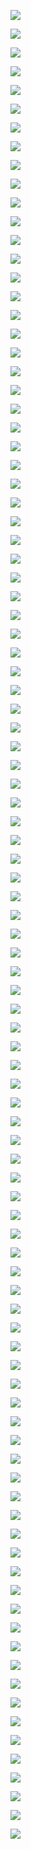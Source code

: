 ![](C:\Users\86151\AppData\Roaming\marktext\images\2023-12-30-11-22-48-image.png)

![](C:\Users\86151\AppData\Roaming\marktext\images\2023-12-30-11-23-25-image.png)

![](C:\Users\86151\AppData\Roaming\marktext\images\2023-12-30-11-24-02-image.png)

![](C:\Users\86151\AppData\Roaming\marktext\images\2023-12-30-11-26-30-image.png)

![](C:\Users\86151\AppData\Roaming\marktext\images\2023-12-30-11-27-08-image.png)

![](C:\Users\86151\AppData\Roaming\marktext\images\2023-12-30-11-28-39-image.png)

![](C:\Users\86151\AppData\Roaming\marktext\images\2023-12-30-11-30-35-image.png)

![](C:\Users\86151\AppData\Roaming\marktext\images\2023-12-30-11-34-18-image.png)

![](C:\Users\86151\AppData\Roaming\marktext\images\2023-12-30-11-34-40-image.png)

![](C:\Users\86151\AppData\Roaming\marktext\images\2023-12-30-11-36-00-image.png)

![](C:\Users\86151\AppData\Roaming\marktext\images\2023-12-30-11-37-51-image.png)

![](C:\Users\86151\AppData\Roaming\marktext\images\2023-12-30-11-38-34-image.png)

![](C:\Users\86151\AppData\Roaming\marktext\images\2023-12-30-11-38-46-image.png)

![](C:\Users\86151\AppData\Roaming\marktext\images\2023-12-30-11-39-36-image.png)

![](C:\Users\86151\AppData\Roaming\marktext\images\2023-12-30-11-40-57-image.png)

![](C:\Users\86151\AppData\Roaming\marktext\images\2023-12-30-11-41-31-image.png)

![](C:\Users\86151\AppData\Roaming\marktext\images\2023-12-30-11-42-34-image.png)

![](C:\Users\86151\AppData\Roaming\marktext\images\2023-12-30-11-42-54-image.png)

![](C:\Users\86151\AppData\Roaming\marktext\images\2023-12-30-11-43-19-image.png)

![](C:\Users\86151\AppData\Roaming\marktext\images\2023-12-30-11-44-18-image.png)

![](C:\Users\86151\AppData\Roaming\marktext\images\2023-12-30-11-45-34-image.png)

![](C:\Users\86151\AppData\Roaming\marktext\images\2023-12-30-11-45-42-image.png)

![](C:\Users\86151\AppData\Roaming\marktext\images\2023-12-30-11-47-39-image.png)

![](C:\Users\86151\AppData\Roaming\marktext\images\2023-12-30-11-47-52-image.png)

![](C:\Users\86151\AppData\Roaming\marktext\images\2023-12-30-11-48-59-image.png)

![](C:\Users\86151\AppData\Roaming\marktext\images\2023-12-30-11-48-46-image.png)

![](C:\Users\86151\AppData\Roaming\marktext\images\2023-12-30-11-49-22-image.png)

![](C:\Users\86151\AppData\Roaming\marktext\images\2023-12-30-11-49-31-image.png)

![](C:\Users\86151\AppData\Roaming\marktext\images\2023-12-30-11-50-25-image.png)

![](C:\Users\86151\AppData\Roaming\marktext\images\2023-12-30-11-52-50-image.png)

![](C:\Users\86151\AppData\Roaming\marktext\images\2023-12-30-11-53-34-image.png)

![](C:\Users\86151\AppData\Roaming\marktext\images\2023-12-30-11-57-03-image.png)

![](C:\Users\86151\AppData\Roaming\marktext\images\2023-12-30-11-57-54-image.png)

![](C:\Users\86151\AppData\Roaming\marktext\images\2023-12-30-11-58-26-image.png)

![](C:\Users\86151\AppData\Roaming\marktext\images\2023-12-30-12-00-17-image.png)

![](C:\Users\86151\AppData\Roaming\marktext\images\2023-12-30-11-59-55-image.png)

![](C:\Users\86151\AppData\Roaming\marktext\images\2023-12-30-12-02-37-image.png)

![](C:\Users\86151\AppData\Roaming\marktext\images\2023-12-30-12-09-10-image.png)

![](C:\Users\86151\AppData\Roaming\marktext\images\2023-12-30-12-09-38-image.png)

![](C:\Users\86151\AppData\Roaming\marktext\images\2023-12-30-12-10-49-image.png)

![](C:\Users\86151\AppData\Roaming\marktext\images\2023-12-30-12-11-54-image.png)

![](C:\Users\86151\AppData\Roaming\marktext\images\2023-12-30-12-12-49-image.png)

![](C:\Users\86151\AppData\Roaming\marktext\images\2023-12-30-12-13-09-image.png)

![](C:\Users\86151\AppData\Roaming\marktext\images\2023-12-30-12-14-55-image.png)

![](C:\Users\86151\AppData\Roaming\marktext\images\2023-12-30-12-15-27-image.png)

![](C:\Users\86151\AppData\Roaming\marktext\images\2023-12-30-12-23-19-image.png)

![](C:\Users\86151\AppData\Roaming\marktext\images\2023-12-30-12-22-04-image.png)

![](C:\Users\86151\AppData\Roaming\marktext\images\2023-12-30-14-28-26-image.png)

![](C:\Users\86151\AppData\Roaming\marktext\images\2023-12-30-14-29-01-image.png)

![](C:\Users\86151\AppData\Roaming\marktext\images\2023-12-30-14-33-15-image.png)

![](C:\Users\86151\AppData\Roaming\marktext\images\2023-12-30-14-33-28-image.png)

![](C:\Users\86151\AppData\Roaming\marktext\images\2023-12-30-14-33-52-image.png)

![](C:\Users\86151\AppData\Roaming\marktext\images\2023-12-30-14-35-00-image.png)

![](C:\Users\86151\AppData\Roaming\marktext\images\2023-12-30-14-35-19-image.png)

![](C:\Users\86151\AppData\Roaming\marktext\images\2023-12-30-14-35-30-image.png)

![](C:\Users\86151\AppData\Roaming\marktext\images\2023-12-30-14-35-43-image.png)

![](C:\Users\86151\AppData\Roaming\marktext\images\2023-12-30-14-35-55-image.png)



![](C:\Users\86151\AppData\Roaming\marktext\images\2023-12-30-14-36-31-image.png)

![](C:\Users\86151\AppData\Roaming\marktext\images\2023-12-30-14-36-52-image.png)

![](C:\Users\86151\AppData\Roaming\marktext\images\2023-12-30-14-37-44-image.png)

![](C:\Users\86151\AppData\Roaming\marktext\images\2023-12-30-14-38-28-image.png)

![](C:\Users\86151\AppData\Roaming\marktext\images\2023-12-30-14-39-03-image.png)

![](C:\Users\86151\AppData\Roaming\marktext\images\2023-12-30-14-39-22-image.png)

![](C:\Users\86151\AppData\Roaming\marktext\images\2023-12-30-14-40-07-image.png)

![](C:\Users\86151\AppData\Roaming\marktext\images\2023-12-30-14-41-51-image.png)

![](C:\Users\86151\AppData\Roaming\marktext\images\2023-12-30-14-42-17-image.png)

![](C:\Users\86151\AppData\Roaming\marktext\images\2023-12-30-14-42-27-image.png)

![](C:\Users\86151\AppData\Roaming\marktext\images\2023-12-30-14-42-55-image.png)

![](C:\Users\86151\AppData\Roaming\marktext\images\2023-12-30-14-49-46-image.png)

![](C:\Users\86151\AppData\Roaming\marktext\images\2023-12-30-14-49-57-image.png)

![](C:\Users\86151\AppData\Roaming\marktext\images\2023-12-30-16-35-12-image.png)

![](C:\Users\86151\AppData\Roaming\marktext\images\2023-12-30-16-36-10-image.png)

![](C:\Users\86151\AppData\Roaming\marktext\images\2023-12-30-16-37-01-image.png)

![](C:\Users\86151\AppData\Roaming\marktext\images\2023-12-30-16-37-51-image.png)

![](C:\Users\86151\AppData\Roaming\marktext\images\2023-12-30-16-39-03-image.png)

![](C:\Users\86151\AppData\Roaming\marktext\images\2023-12-30-16-39-32-image.png)

![](C:\Users\86151\AppData\Roaming\marktext\images\2023-12-30-16-40-14-image.png)

![](C:\Users\86151\AppData\Roaming\marktext\images\2023-12-30-16-41-09-image.png)

![](C:\Users\86151\AppData\Roaming\marktext\images\2023-12-30-16-41-18-image.png)

![](C:\Users\86151\AppData\Roaming\marktext\images\2023-12-30-16-41-32-image.png)

![](C:\Users\86151\AppData\Roaming\marktext\images\2023-12-30-16-41-56-image.png)

![](C:\Users\86151\AppData\Roaming\marktext\images\2023-12-30-16-42-10-image.png)

![](C:\Users\86151\AppData\Roaming\marktext\images\2023-12-30-16-43-10-image.png)

![](C:\Users\86151\AppData\Roaming\marktext\images\2023-12-30-16-43-23-image.png)

![](C:\Users\86151\AppData\Roaming\marktext\images\2023-12-30-16-44-53-image.png)

![](C:\Users\86151\AppData\Roaming\marktext\images\2023-12-30-16-45-38-image.png)

![](C:\Users\86151\AppData\Roaming\marktext\images\2023-12-30-16-46-25-image.png)

![](C:\Users\86151\AppData\Roaming\marktext\images\2023-12-30-16-46-51-image.png)

![](C:\Users\86151\AppData\Roaming\marktext\images\2023-12-30-16-49-15-image.png)

![](C:\Users\86151\AppData\Roaming\marktext\images\2023-12-30-16-49-27-image.png)

![](C:\Users\86151\AppData\Roaming\marktext\images\2023-12-30-16-49-52-image.png)

![](C:\Users\86151\AppData\Roaming\marktext\images\2023-12-30-16-50-17-image.png)

![](C:\Users\86151\AppData\Roaming\marktext\images\2023-12-30-16-51-16-image.png)

![](C:\Users\86151\AppData\Roaming\marktext\images\2023-12-30-16-51-40-image.png)

![](C:\Users\86151\AppData\Roaming\marktext\images\2023-12-30-16-51-55-image.png)

![](C:\Users\86151\AppData\Roaming\marktext\images\2023-12-30-16-52-46-image.png)

![](C:\Users\86151\AppData\Roaming\marktext\images\2023-12-30-16-53-00-image.png)

![](C:\Users\86151\AppData\Roaming\marktext\images\2023-12-30-16-53-29-image.png)


